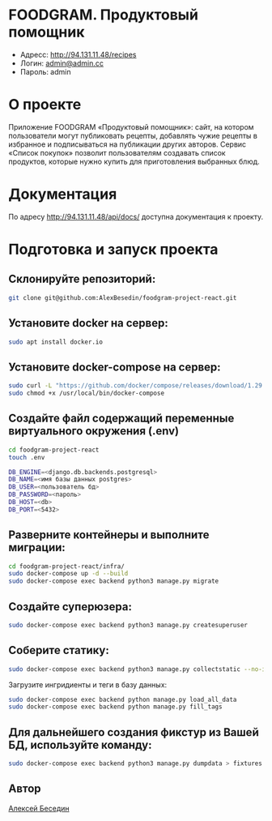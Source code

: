 # FOODGRAM. Продуктовый помощник


- Адресс: http://94.131.11.48/recipes
- Логин: admin@admin.cc
- Пароль: admin


# О проекте
Приложение FOODGRAM «Продуктовый помощник»: сайт, на котором пользователи могут публиковать рецепты, добавлять чужие рецепты в избранное и подписываться на публикации других авторов. Сервис «Список покупок» позволит пользователям создавать список продуктов, которые нужно купить для приготовления выбранных блюд. 

# Документация

По адресу http://94.131.11.48/api/docs/ доступна документация к проекту.

# Подготовка и запуск проекта

## Склонируйте репозиторий:
```sh
git clone git@github.com:AlexBesedin/foodgram-project-react.git
```
## Установите docker на сервер:

```sh
sudo apt install docker.io 
```
## Установите docker-compose на сервер:

```sh
sudo curl -L "https://github.com/docker/compose/releases/download/1.29.2/docker-compose-$(uname -s)-$(uname -m)" -o /usr/local/bin/docker-compose
sudo chmod +x /usr/local/bin/docker-compose
```
## Создайте файл содержащий переменные виртуального окружения (.env)

```sh
cd foodgram-project-react
touch .env
```
```sh
DB_ENGINE=<django.db.backends.postgresql>
DB_NAME=<имя базы данных postgres>
DB_USER=<пользователь бд>
DB_PASSWORD=<пароль>
DB_HOST=<db>
DB_PORT=<5432>
```

## Разверните контейнеры и выполните миграции:

```sh
cd foodgram-project-react/infra/
sudo docker-compose up -d --build
sudo docker-compose exec backend python3 manage.py migrate
```
## Создайте суперюзера:

```sh
sudo docker-compose exec backend python3 manage.py createsuperuser
```
## Соберите статику:

```sh
sudo docker-compose exec backend python3 manage.py collectstatic --no-input
```
Загрузите ингридиенты и теги в базу данных: 

```sh
sudo docker-compose exec backend python manage.py load_all_data
sudo docker-compose exec backend python manage.py fill_tags
```


## Для дальнейшего создания фикстур из Вашей БД, используйте команду:
```sh
sudo docker-compose exec backend python3 manage.py dumpdata > fixtures.json
```

## Автор

[Алексей Беседин](https://github.com/AlexBesedin/)
